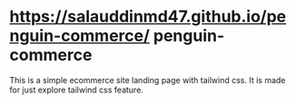 # https://salauddinmd47.github.io/penguin-commerce/ penguin-commerce

This is a simple ecommerce site landing page with tailwind css. It is made for just explore tailwind css feature.

